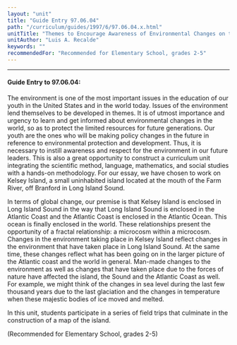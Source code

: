 ```yaml
---
layout: "unit"
title: "Guide Entry 97.06.04"
path: "/curriculum/guides/1997/6/97.06.04.x.html"
unitTitle: "Themes to Encourage Awareness of Environmental Changes on the Shoreline of Connecticut in Elementary School Students: The Case of Kelsey Island"
unitAuthor: "Luis A. Recalde"
keywords: ""
recommendedFor: "Recommended for Elementary School, grades 2-5"
---
```

<body>
<hr/>
<h4>
Guide Entry to 97.06.04:
</h4>
The environment is one of the most important issues in the education of our youth in the United States and in the world today. Issues of the environment lend themselves to be developed in themes. It is of utmost importance and urgency to learn and get informed about environmental changes in the world, so as to protect the limited resources for future generations. Our youth are the ones who will be making policy changes in the future in reference to environmental protection and development. Thus, it is necessary to instill awareness and respect for the environment in our future leaders. This is also a great opportunity to construct a curriculum unit integrating the scientific method, language, mathematics, and social studies with a hands-on methodology. For our essay, we have chosen to work on Kelsey Island, a small uninhabited island located at the mouth of the Farm River, off Branford in Long Island Sound.
<p>
In terms of global change, our premise is that Kelsey Island is enclosed in Long Island Sound in the way that Long Island Sound is enclosed in the Atlantic Coast and the Atlantic Coast is enclosed in the Atlantic Ocean. This ocean is finally enclosed in the world. These relationships present the opportunity of a fractal relationship: a microcosm within a microcosm. Changes in the environment taking place in Kelsey Island reflect changes in the environment that have taken place in Long Island Sound. At the same time, these changes reflect what has been going on in the larger picture of the Atlantic coast and the world in general. Man-made changes to the environment as well as changes that have taken place due to the forces of nature have affected the island, the Sound and the Atlantic Coast as well. For example, we might think of the changes in sea level during the last few thousand years due to the last glaciation and the changes in temperature when these majestic bodies of ice moved and melted.
</p>
<p>
In this unit, students participate in a series of field trips that culminate in the construction of a map of the island.
</p>
<p>
(Recommended for Elementary School, grades 2-5)
</p>
</body>